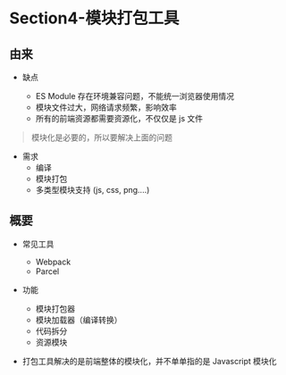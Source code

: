 # Section4-模块打包工具

## 由来

- 缺点

  - ES Module 存在环境兼容问题，不能统一浏览器使用情况
  - 模块文件过大，网络请求频繁，影响效率
  - 所有的前端资源都需要资源化，不仅仅是 js 文件

> 模块化是必要的，所以要解决上面的问题

- 需求
  - 编译
  - 模块打包
  - 多类型模块支持 (js, css, png....)

## 概要

- 常见工具

  - Webpack
  - Parcel

- 功能

  - 模块打包器
  - 模块加载器（编译转换）
  - 代码拆分
  - 资源模块

- 打包工具解决的是前端整体的模块化，并不单单指的是 Javascript 模块化
